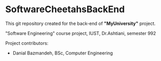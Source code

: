 # SoftwareCheetahsBackEnd
This git repository created for the back-end of **"MyUniversity"** project.

"Software Engineering" course project, IUST, Dr.Ashtiani, semester 992


Project contributors: 

* Danial Bazmandeh, BSc, Computer Engineering
